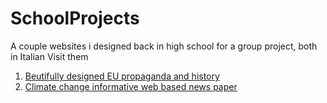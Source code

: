# SchoolProjects
A couple websites i designed back in high school for a group project, both in Italian 
Visit them
1. [Beutifully designed EU propaganda and history](Europa/index.html)
2. [Climate change informative web based news paper](Cambiamentoclimatico/index.html)

